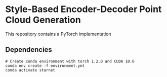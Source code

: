 # Style-Based Encoder-Decoder Point Cloud Generation

This repository contains a PyTorch implementation

## Dependencies

```
# Create conda environment with torch 1.2.0 and CUDA 10.0
conda env create -f environment.yml
conda activate starnet
```

